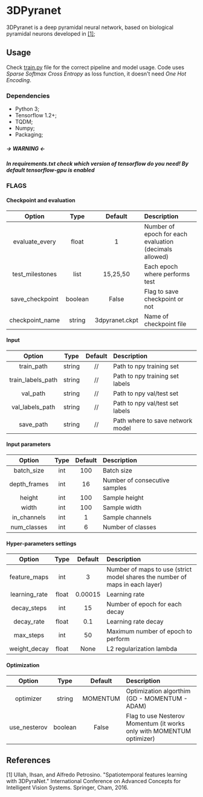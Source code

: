 # 3DPyranet 

3DPyranet is a deep pyramidal neural network, based on biological pyramidal neurons developed in [[1]](#1);

## Usage

Check <a href="https://github.com/CVPRLab-UniParthenope/3DPyranet/blob/master/train.py">train.py</a> file 
for the correct pipeline and model usage.
Code uses *Sparse Softmax Cross Entropy* as loss function, it doesn't need *One Hot Encoding*.

### Dependencies

*   Python 3;
*   Tensorflow 1.2+;
*   TQDM;
*   Numpy;
*   Packaging;

##### *-> WARNING <-* 
##### In requirements.txt check which version of tensorflow do you need! By default *tensorflow-gpu* is enabled

### FLAGS

#### Checkpoint and evaluation

|      Option     |   Type  |     Default    |                       Description                      |
|:---------------:|:-------:|:--------------:|:-------------------------------------------------------|
|  evaluate_every |  float  |        1       | Number of epoch for each evaluation (decimals allowed) |
| test_milestones |   list  |    15,25,50    | Each epoch where performs test                         |
| save_checkpoint | boolean |      False     | Flag to save checkpoint or not                         |
| checkpoint_name |  string | 3dpyranet.ckpt | Name of checkpoint file                                   |


#### Input

|       Option      |  Type  | Default |            Description           |
|:-----------------:|:------:|:-------:|:---------------------------------|
|     train_path    | string |    //   | Path to npy training set         |
| train_labels_path | string |    //   | Path to npy training set labels  |
|      val_path     | string |    //   | Path to npy val/test set         |
|  val_labels_path  | string |    //   | Path to npy val/test set labels  |
|     save_path     | string |    //   | Path where to save network model |


#### Input parameters

|    Option    | Type | Default |          Description          |
|:------------:|:----:|:-------:|:------------------------------|
|  batch_size  |  int |   100   | Batch size                    |
| depth_frames |  int |    16   | Number of consecutive samples |
|    height    |  int |   100   | Sample height                 |
|     width    |  int |   100   | Sample width                  |
|  in_channels |  int |    1    | Sample channels               |
|  num_classes |  int |    6    | Number of classes             |


#### Hyper-parameters settings

|     Option    |  Type | Default |                                  Description                                 |
|:-------------:|:-----:|:-------:|:-----------------------------------------------------------------------------|
|  feature_maps |  int  |    3    | Number of maps to use (strict model shares the number of maps in each layer) |
| learning_rate | float | 0.00015 | Learning rate                                                                |
|  decay_steps  |  int  |    15   | Number of epoch for each decay                                               |
|   decay_rate  | float |   0.1   | Learning rate decay                                                          |
|   max_steps   |  int  |    50   | Maximum number of epoch to perform                                           |
|  weight_decay | float |   None  | L2 regularization lambda                                                     |


#### Optimization 

|    Option    |   Type  |  Default |                              Description                              |
|:------------:|:-------:|:--------:|:----------------------------------------------------------------------|
|   optimizer  |  string | MOMENTUM | Optimization algorthim (GD - MOMENTUM - ADAM)                         |
| use_nesterov | boolean |   False  | Flag to use Nesterov Momentum (it works only with MOMENTUM optimizer) |                                            |


## References

<a name="1">[1]</a> Ullah, Ihsan, and Alfredo Petrosino. "Spatiotemporal features learning with 3DPyraNet." International Conference on Advanced Concepts for Intelligent Vision Systems. Springer, Cham, 2016.
